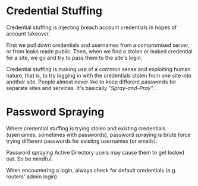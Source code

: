 # Credential Stuffing
Credential stuffing is injecting breach account credentials in hopes of account takeover.

First we pull down credentials and usernames from a compromised server, or from leaks made public. Then, when we find a stolen or leaked credential for a site, we go and try to pass them to the site's login.

Credential stuffing is making use of a common sense and exploiting human nature, that is, to try logging in with the credentials stolen from one site into another site. People almost never like to keep different passwords for separate sites and services.
It's basically *"Spray-and-Pray"*.

# Password Spraying
Where credential stuffing is trying stolen and existing credentials (usernames, sometimes with passwords), password spraying is brute force trying different passwords for existing usernames (or emails).

Password spraying Active Directory users may cause them to get locked out. So be mindful.

When encountering a login, always check for default credentials (e.g. routers' admin login)